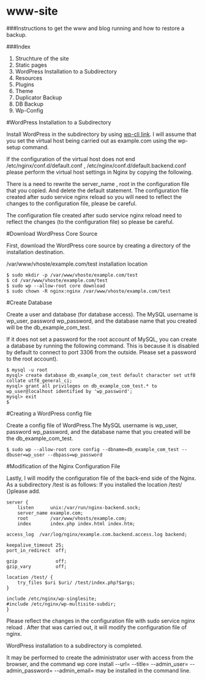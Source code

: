 # www-site
###Instructions to get the www and blog running and how to restore a backup.

###Index

1. Struchture of the site
2. Static pages
3. WordPress Installation to a Subdirectory
4. Resources
  1. Plugins
  2. Theme
  3. Duplicator Backup
  4. DB Backup
  5. Wp-Config

#WordPress Installation to a Subdirectory

Install WordPress in the subdirectory by using [wp-cli link](http://wp-cli.org/).
I will assume that you set the virtual host being carried out as example.com using the wp-setup command.

If the configuration of the virtual host does not end /etc/nginx/conf.d/default.conf , /etc/nginx/conf.d/default.backend.conf please perform the virtual host settings in Nginx by copying the following.

There is a need to rewrite the server_name , root in the configuration file that you copied. And delete the default statement.
The configuration file created after sudo service nginx reload so you will need to reflect the changes to the configuration file, please be careful.

The configuration file created after sudo service nginx reload need to reflect the changes (to the configuration file) so please be careful.

#Download WordPress Core Source

First, download the WordPress core source by creating a directory of the installation destination.

/var/www/vhoste/example.com/test installation location

    $ sudo mkdir -p /var/www/vhoste/example.com/test
    $ cd /var/www/vhoste/example.com/test
    $ sudo wp --allow-root core download
    $ sudo chown -R nginx:nginx /var/www/vhoste/example.com/test

#Create Database

Create a user and database (for database access).
The MySQL username is wp_user, password wp_password, and the database name that you created will be the db_example_com_test.

If it does not set a password for the root account of MySQL, you can create a database by running the following command.
This is because it is disabled by default to connect to port 3306 from the outside. Please set a password to the root account).

    $ mysql -u root
    mysql> create database db_example_com_test default character set utf8 collate utf8_general_ci;
    mysql> grant all privileges on db_example_com_test.* to wp_user@localhost identified by 'wp_password';
    mysql> exit
    $

#Creating a WordPress config file

Create a config file of WordPress.The MySQL username is wp_user, password wp_password, and the database name that you created will be the db_example_com_test.

    $ sudo wp --allow-root core config --dbname=db_example_com_test --dbuser=wp_user --dbpass=wp_password

#Modification of the Nginx Configuration File

Lastly, I will modify the configuration file of the back-end side of the Nginx.
As a subdirectory /test is as follows: If you installed the location /test/ {}please add.

    server {
        listen      unix:/var/run/nginx-backend.sock;
        server_name example.com;
        root        /var/www/vhosts/example.com;
        index       index.php index.html index.htm;

    access_log  /var/log/nginx/example.com.backend.access.log backend;

    keepalive_timeout 25;
    port_in_redirect  off;

    gzip              off;
    gzip_vary         off;

    location /test/ {
        try_files $uri $uri/ /test/index.php?$args;
    }

    include /etc/nginx/wp-singlesite;
    #include /etc/nginx/wp-multisite-subdir;
    }

Please reflect the changes in the configuration file with sudo service nginx reload . After that was carried out, it will modify the configuration file of nginx.

WordPress installation to a subdirectory is completed.

It may be performed to create the administrator user with access from the browser, and the command wp core install --url=<url> --title=<site-title> --admin_user=<username> --admin_password=<password> --admin_email=<email> may be installed in the command line.

